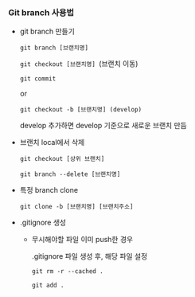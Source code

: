 ### Git branch 사용법

* git branch 만들기

  ```git branch [브랜치명]```

  ```git checkout [브랜치명] ```(브랜치 이동)

  ```git commit```

  or

  ``git checkout -b [브랜치명] (develop)``

  develop 추가하면 develop 기준으로 새로운 브랜치 만듬

* 브랜치 local에서 삭제

  ``git checkout [상위 브랜치]``

  ``git branch --delete [브랜치명]``

* 특정 branch clone

  ``git clone -b [브랜치명] [브랜치주소]``



* .gitignore 생성

  * 무시해야할 파일 이미 push한 경우

    .gitignore 파일 생성 후, 해당 파일 설정

    ``git rm -r --cached .``

    ``git add .``

    

    
